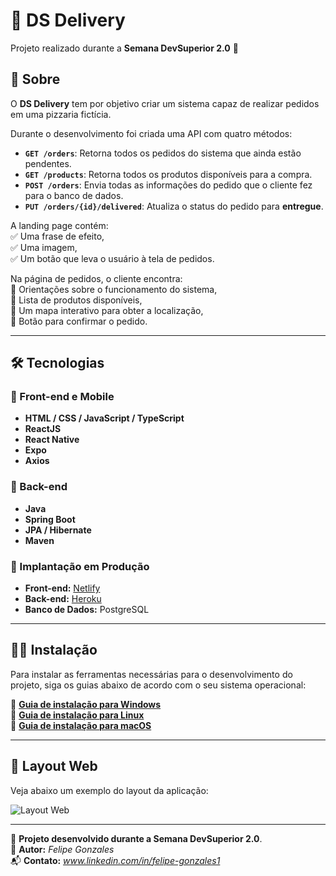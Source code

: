 # 🍕 DS Delivery  

Projeto realizado durante a **Semana DevSuperior 2.0** 🚀  

## 📖 Sobre  
O **DS Delivery** tem por objetivo criar um sistema capaz de realizar pedidos em uma pizzaria fictícia.  

Durante o desenvolvimento foi criada uma API com quatro métodos:  

- **`GET /orders`**: Retorna todos os pedidos do sistema que ainda estão pendentes.  
- **`GET /products`**: Retorna todos os produtos disponíveis para a compra.  
- **`POST /orders`**: Envia todas as informações do pedido que o cliente fez para o banco de dados.  
- **`PUT /orders/{id}/delivered`**: Atualiza o status do pedido para **entregue**.  

A landing page contém:  
✅ Uma frase de efeito,  
✅ Uma imagem,  
✅ Um botão que leva o usuário à tela de pedidos.  

Na página de pedidos, o cliente encontra:  
📌 Orientações sobre o funcionamento do sistema,  
📌 Lista de produtos disponíveis,  
📌 Um mapa interativo para obter a localização,  
📌 Botão para confirmar o pedido.  

---

## 🛠 Tecnologias  

### **🔹 Front-end e Mobile**  
- **HTML / CSS / JavaScript / TypeScript**  
- **ReactJS**  
- **React Native**  
- **Expo**  
- **Axios**  

### **🔹 Back-end**  
- **Java**  
- **Spring Boot**  
- **JPA / Hibernate**  
- **Maven**  

### **🔹 Implantação em Produção**  
- **Front-end:** [Netlify](https://www.netlify.com/)  
- **Back-end:** [Heroku](https://www.heroku.com/)  
- **Banco de Dados:** PostgreSQL  

---

## 👨‍💻 Instalação  

Para instalar as ferramentas necessárias para o desenvolvimento do projeto, siga os guias abaixo de acordo com o seu sistema operacional:  

🔗 **[Guia de instalação para Windows]([#](https://github.com/devsuperior/sds1/tree/master/ferramentas/windows))**  
🔗 **[Guia de instalação para Linux]([#](https://github.com/devsuperior/sds1/tree/master/ferramentas/linux))**  
🔗 **[Guia de instalação para macOS]([#](https://github.com/devsuperior/sds1/tree/master/ferramentas/mac))**  

---

## 🎨 Layout Web  
Veja abaixo um exemplo do layout da aplicação:  

![Layout Web](https://github.com/fhilips/dsdelivery/blob/main/front-web/src/Assets/telas.gif)

---

🚀 **Projeto desenvolvido durante a Semana DevSuperior 2.0**.  
📌 **Autor:** *Felipe Gonzales*  
📬 **Contato:** *www.linkedin.com/in/felipe-gonzales1*  

